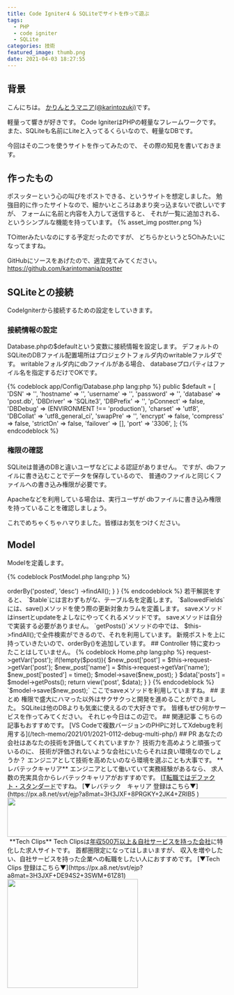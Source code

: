```yaml
---
title: Code Igniter4 & SQLiteでサイトを作って遊ぶ
tags:
  - PHP
  - code igniter
  - SQLite
categories: 技術
featured_image: thumb.png
date: 2021-04-03 18:27:55
---
```



## 背景
こんにちは。 [かりんとうマニア(@karintozuki)](https://twitter.com/karintozuki)です。  

軽量って響きが好きです。
Code IgniterはPHPの軽量なフレームワークです。
また、SQLiteも名前にLiteと入ってるくらいなので、軽量なDBです。

今回はその二つを使うサイトを作ってみたので、
その際の知見を書いておきます。
<!-- more -->

## 作ったもの
ポスッターという心の叫びをポストできる、というサイトを想定しました。
勉強目的に作ったサイトなので、細かいところはあまり突っ込まないで欲しいですが、
フォームに名前と内容を入力して送信すると、
それが一覧に追加される、というシンプルな機能を持っています。
{% asset_img postter.png %}

T○itterみたいなのにする予定だったのですが、
どちらかというと5○hみたいになってますね。

GitHubにソースをあげたので、適宜見てみてください。
https://github.com/karintomania/postter

## SQLiteとの接続
CodeIgniterから接続するための設定をしていきます。

### 接続情報の設定
Database.phpの$defaultという変数に接続情報を設定します。
デフォルトのSQLiteのDBファイル配置場所はプロジェクトフォルダ内のwritableファルダです。
writableフォルダ内にdbファイルがある場合、
databaseプロパティはファイル名を指定するだけでOKです。


{% codeblock app/Config/Database.php lang:php %}
	public $default = [
		'DSN'      => '',
		'hostname' => '',
		'username' => '',
		'password' => '',
		'database' => 'post.db',
		'DBDriver' => 'SQLite3',
		'DBPrefix' => '',
		'pConnect' => false,
		'DBDebug'  => (ENVIRONMENT !== 'production'),
		'charset'  => 'utf8',
		'DBCollat' => 'utf8_general_ci',
		'swapPre'  => '',
		'encrypt'  => false,
		'compress' => false,
		'strictOn' => false,
		'failover' => [],
		'port'     => '3306',
	];
{% endcodeblock %}
### 権限の確認
SQLiteは普通のDBと違いユーザなどによる認証がありません。
ですが、dbファイルに書き込むことでデータを保存しているので、
普通のファイルと同じくファイルへの書き込み権限が必要です。

Apacheなどを利用している場合は、実行ユーザが
dbファイルに書き込み権限を持っていることを確認しましょう。

これでめちゃくちゃハマりました。皆様はお気をつけください。

## Model
Modelを定義します。

{% codeblock PostModel.php lang:php %}
<?php

namespace App\Models;

use CodeIgniter\Model;

class PostModel extends Model
{
    protected $table = 'post';
	protected $allowedFields = ['post', 'name', 'posted'];

	public function getPosts(){
        return $this->orderBy('posted', 'desc')
					->findAll();
	}
}
{% endcodeblock %}

若干解説をすると、
`$table`には言わずもがな、テーブル名を定義します。

`$allowedFields`には、save()メソッドを使う際の更新対象カラムを定義します。
saveメソッドはinsertとupdateをよしなにやってくれるメソッドです。
saveメソッドは自分で実装する必要がありません。

`getPosts()`メソッドの中では、
$this->findAll();で全件検索ができるので、それを利用しています。
新規ポストを上に持っていきたいので、orderBy()を追加しています。

## Controller
特に変わったことはしていません。

{% codeblock Home.php lang:php %}
<?php

namespace App\Controllers;

use App\Models\PostModel;

class Home extends BaseController
{
	public function index()
	{
		$model = new PostModel();

		$post = $this->request->getVar('post');
		if(!empty($post)){
			$new_post['post'] = $this->request->getVar('post');
			$new_post['name'] = $this->request->getVar('name');
			$new_post['posted'] = time();

			$model->save($new_post);
		}

		$data['posts'] = $model->getPosts();

		return view('post', $data);
	}
}
{% endcodeblock %}

`$model->save($new_post);`
ここでsaveメソッドを利用していますね。

## まとめ
権限で盛大にハマった以外はサクサクっと開発を進めることができました。

SQLiteは他のDBよりも気楽に使えるので大好きです。
皆様もぜひ何かサービスを作ってみてください。

それじゃ今日はこの辺で。

## 関連記事
こちらの記事もおすすめです。  

[VS Codeで複数バージョンのPHPに対してXdebugを利用する](/tech-memo/2021/01/2021-0112-debug-multi-php/)

## PR
あなたの会社はあなたの技術を評価してくれていますか？
技術力を高めようと頑張っているのに、
技術が評価されないような会社にいたらそれは良い環境なのでしょうか？
エンジニアとして技術を高めたいのなら環境を選ぶことも大事です。

**レバテックキャリア**
エンジニアとして働いていて実務経験があるなら、
求人数の充実具合からレバテックキャリアがおすすめです。
<u>IT転職ではデファクト・スタンダード</u>ですね。
[▼レバテック　キャリア 登録はこちら▼](https://px.a8.net/svt/ejp?a8mat=3H3JXF+8PRGKY+2JK4+ZRIB5 )
<a href="https://px.a8.net/svt/ejp?a8mat=3H3JXF+8PRGKY+2JK4+ZWFS1" rel="nofollow">
<img border="0" width="728" height="90" alt="" src="https://www22.a8.net/svt/bgt?aid=210117795527&wid=001&eno=01&mid=s00000011866006030000&mc=1"></a>
<img border="0" width="1" height="1" src="https://www13.a8.net/0.gif?a8mat=3H3JXF+8PRGKY+2JK4+ZWFS1" alt="">

**Tech Clips**
Tech Clipsは<u>年収500万以上＆自社サービスを持った会社</u>に特化した求人サイトです。
首都圏限定になってはしまいますが、
収入を増やしたい、自社サービスを持った企業への転職をしたい人におすすめです。

[▼Tech Clips 登録はこちら▼](https://px.a8.net/svt/ejp?a8mat=3H3JXF+DE94S2+3SWM+61Z81)
<a href="https://px.a8.net/svt/ejp?a8mat=3H3JXF+DE94S2+3SWM+61Z81" rel="nofollow">
<img border="0" width="300" height="250" alt="" src="https://www20.a8.net/svt/bgt?aid=210117795810&wid=001&eno=01&mid=s00000017743001017000&mc=1"></a>
<img border="0" width="1" height="1" src="https://www12.a8.net/0.gif?a8mat=3H3JXF+DE94S2+3SWM+61Z81" alt="">

